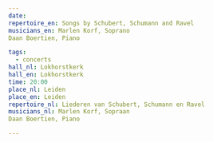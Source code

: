 ```yaml
---
date:
repertoire_en: Songs by Schubert, Schumann and Ravel
musicians_en: Marlen Korf, Soprano
Daan Boertien, Piano

tags:
  - concerts
hall_nl: Lokhorstkerk
hall_en: Lokhorstkerk
time: 20:00
place_nl: Leiden
place_en: Leiden
repertoire_nl: Liederen van Schubert, Schumann en Ravel
musicians_nl: Marlen Korf, Sopraan
Daan Boertien, Piano

---
```



